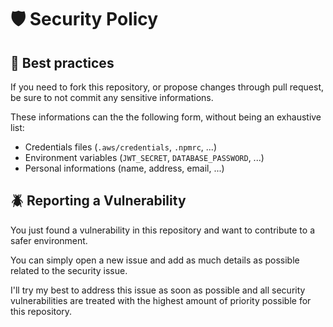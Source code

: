 # 🛡️ Security Policy

## 💪 Best practices

If you need to fork this repository, or propose changes through pull request, be sure to not commit any sensitive informations.

These informations can the the following form, without being an exhaustive list:

- Credentials files (`.aws/credentials`, `.npmrc`, ...)
- Environment variables (`JWT_SECRET`, `DATABASE_PASSWORD`, ...)
- Personal informations (name, address, email, ...)

## 🪲 Reporting a Vulnerability

You just found a vulnerability in this repository and want to contribute to a safer environment.

You can simply open a new issue and add as much details as possible related to the security issue.

I'll try my best to address this issue as soon as possible and all security vulnerabilities are treated with the highest amount of priority possible for this repository.
